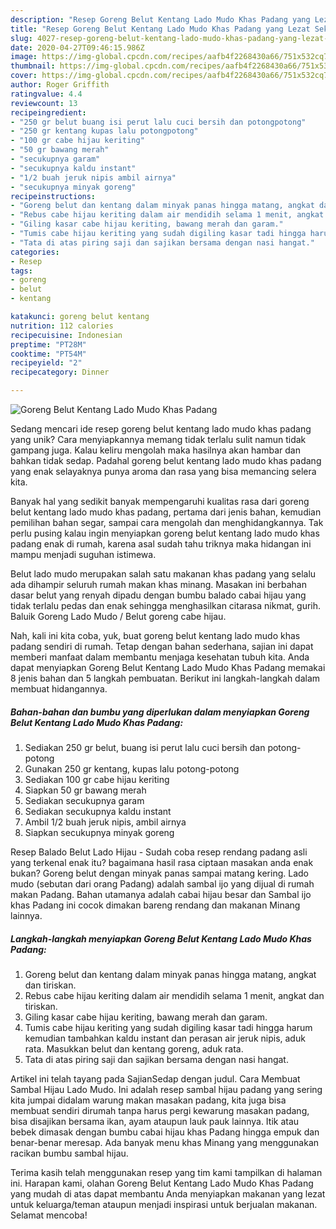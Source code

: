 ```yaml
---
description: "Resep Goreng Belut Kentang Lado Mudo Khas Padang yang Lezat Sekali"
title: "Resep Goreng Belut Kentang Lado Mudo Khas Padang yang Lezat Sekali"
slug: 4027-resep-goreng-belut-kentang-lado-mudo-khas-padang-yang-lezat-sekali
date: 2020-04-27T09:46:15.986Z
image: https://img-global.cpcdn.com/recipes/aafb4f2268430a66/751x532cq70/goreng-belut-kentang-lado-mudo-khas-padang-foto-resep-utama.jpg
thumbnail: https://img-global.cpcdn.com/recipes/aafb4f2268430a66/751x532cq70/goreng-belut-kentang-lado-mudo-khas-padang-foto-resep-utama.jpg
cover: https://img-global.cpcdn.com/recipes/aafb4f2268430a66/751x532cq70/goreng-belut-kentang-lado-mudo-khas-padang-foto-resep-utama.jpg
author: Roger Griffith
ratingvalue: 4.4
reviewcount: 13
recipeingredient:
- "250 gr belut buang isi perut lalu cuci bersih dan potongpotong"
- "250 gr kentang kupas lalu potongpotong"
- "100 gr cabe hijau keriting"
- "50 gr bawang merah"
- "secukupnya garam"
- "secukupnya kaldu instant"
- "1/2 buah jeruk nipis ambil airnya"
- "secukupnya minyak goreng"
recipeinstructions:
- "Goreng belut dan kentang dalam minyak panas hingga matang, angkat dan tiriskan."
- "Rebus cabe hijau keriting dalam air mendidih selama 1 menit, angkat dan tiriskan."
- "Giling kasar cabe hijau keriting, bawang merah dan garam."
- "Tumis cabe hijau keriting yang sudah digiling kasar tadi hingga harum kemudian tambahkan kaldu instant dan perasan air jeruk nipis, aduk rata. Masukkan belut dan kentang goreng, aduk rata."
- "Tata di atas piring saji dan sajikan bersama dengan nasi hangat."
categories:
- Resep
tags:
- goreng
- belut
- kentang

katakunci: goreng belut kentang 
nutrition: 112 calories
recipecuisine: Indonesian
preptime: "PT28M"
cooktime: "PT54M"
recipeyield: "2"
recipecategory: Dinner

---
```



![Goreng Belut Kentang Lado Mudo Khas Padang](https://img-global.cpcdn.com/recipes/aafb4f2268430a66/751x532cq70/goreng-belut-kentang-lado-mudo-khas-padang-foto-resep-utama.jpg)

Sedang mencari ide resep goreng belut kentang lado mudo khas padang yang unik? Cara menyiapkannya memang tidak terlalu sulit namun tidak gampang juga. Kalau keliru mengolah maka hasilnya akan hambar dan bahkan tidak sedap. Padahal goreng belut kentang lado mudo khas padang yang enak selayaknya punya aroma dan rasa yang bisa memancing selera kita.

Banyak hal yang sedikit banyak mempengaruhi kualitas rasa dari goreng belut kentang lado mudo khas padang, pertama dari jenis bahan, kemudian pemilihan bahan segar, sampai cara mengolah dan menghidangkannya. Tak perlu pusing kalau ingin menyiapkan goreng belut kentang lado mudo khas padang enak di rumah, karena asal sudah tahu triknya maka hidangan ini mampu menjadi suguhan istimewa.

Belut lado mudo merupakan salah satu makanan khas padang yang selalu ada dihampir seluruh rumah makan khas minang. Masakan ini berbahan dasar belut yang renyah dipadu dengan bumbu balado cabai hijau yang tidak terlalu pedas dan enak sehingga menghasilkan citarasa nikmat, gurih. Baluik Goreng Lado Mudo / Belut goreng cabe hijau.


Nah, kali ini kita coba, yuk, buat goreng belut kentang lado mudo khas padang sendiri di rumah. Tetap dengan bahan sederhana, sajian ini dapat memberi manfaat dalam membantu menjaga kesehatan tubuh kita. Anda dapat menyiapkan Goreng Belut Kentang Lado Mudo Khas Padang memakai 8 jenis bahan dan 5 langkah pembuatan. Berikut ini langkah-langkah dalam membuat hidangannya.

<!--inarticleads1-->

##### Bahan-bahan dan bumbu yang diperlukan dalam menyiapkan Goreng Belut Kentang Lado Mudo Khas Padang:

1. Sediakan 250 gr belut, buang isi perut lalu cuci bersih dan potong-potong
1. Gunakan 250 gr kentang, kupas lalu potong-potong
1. Sediakan 100 gr cabe hijau keriting
1. Siapkan 50 gr bawang merah
1. Sediakan secukupnya garam
1. Sediakan secukupnya kaldu instant
1. Ambil 1/2 buah jeruk nipis, ambil airnya
1. Siapkan secukupnya minyak goreng


Resep Balado Belut Lado Hijau - Sudah coba resep rendang padang asli yang terkenal enak itu? bagaimana hasil rasa ciptaan masakan anda enak bukan? Goreng belut dengan minyak panas sampai matang kering. Lado mudo (sebutan dari orang Padang) adalah sambal ijo yang dijual di rumah makan Padang. Bahan utamanya adalah cabai hijau besar dan Sambal ijo khas Padang ini cocok dimakan bareng rendang dan makanan Minang lainnya. 

<!--inarticleads2-->

##### Langkah-langkah menyiapkan Goreng Belut Kentang Lado Mudo Khas Padang:

1. Goreng belut dan kentang dalam minyak panas hingga matang, angkat dan tiriskan.
1. Rebus cabe hijau keriting dalam air mendidih selama 1 menit, angkat dan tiriskan.
1. Giling kasar cabe hijau keriting, bawang merah dan garam.
1. Tumis cabe hijau keriting yang sudah digiling kasar tadi hingga harum kemudian tambahkan kaldu instant dan perasan air jeruk nipis, aduk rata. Masukkan belut dan kentang goreng, aduk rata.
1. Tata di atas piring saji dan sajikan bersama dengan nasi hangat.


Artikel ini telah tayang pada SajianSedap dengan judul. Cara Membuat Sambal Hijau Lado Mudo. Ini adalah resep sambal hijau padang yang sering kita jumpai didalam warung makan masakan padang, kita juga bisa membuat sendiri dirumah tanpa harus pergi kewarung masakan padang, bisa disajikan bersama ikan, ayam ataupun lauk pauk lainnya. Itik atau bebek dimasak dengan bumbu cabai hijau khas Padang hingga empuk dan benar-benar meresap. Ada banyak menu khas Minang yang menggunakan racikan bumbu sambal hijau. 

Terima kasih telah menggunakan resep yang tim kami tampilkan di halaman ini. Harapan kami, olahan Goreng Belut Kentang Lado Mudo Khas Padang yang mudah di atas dapat membantu Anda menyiapkan makanan yang lezat untuk keluarga/teman ataupun menjadi inspirasi untuk berjualan makanan. Selamat mencoba!
